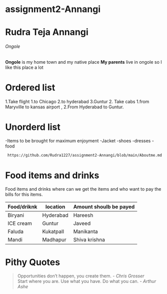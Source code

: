 # assignment2-Annangi
# Rudra Teja Annangi
###### Ongole
**Ongole** is my home town and my native place
**My parents** live in ongole so I like this place a lot
# Ordered list
1.Take flight
      1.to Chicago
      2.to hyderabad
      3.Guntur
    2. Take cabs
      1.from Maryville to kansas airport ,
      2.From Hyderabad to Guntur.
 # Unorderd list
  -Items to be brought for maximum enjoyment
      -Jacket
      -shoes
      -dresses
      -food
           
     https://github.com/Rudra1227/assignment2-Annangi/blob/main/Aboutme.md
# Food items and drinks
Food items and drinks where can we get the items and who want to pay the bills for this items.
 
|Food/driknk |location | Amount shoulb be payed|
|------------|---------|-----------------------|
|Biryani     |Hyderabad| Hareesh               |
|ICE cream   |Guntur   | Javeed                |
|Faluda      |Kukatpall| Manikanta             |
|Mandi       |Madhapur | Shiva krishna         |  

# Pithy Quotes
> Opportunities don’t happen, you create them. *- Chris Grosser* <br>
> Start where you are. Use what you have. Do what you can. *- Arthur Ashe*